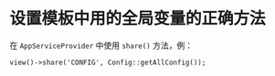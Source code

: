# 设置模板中用的全局变量的正确方法

在 `AppServiceProvider` 中使用 `share()` 方法，例：
```
view()->share('CONFIG', Config::getAllConfig());
```
